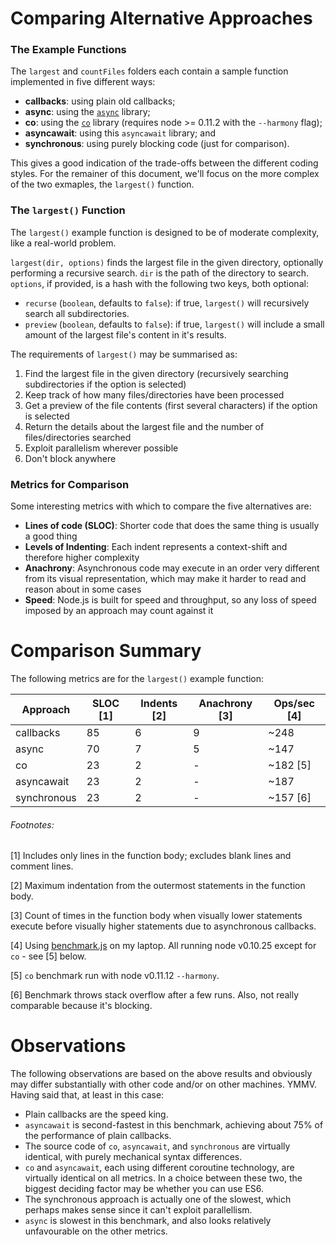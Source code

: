 # Comparing Alternative Approaches



### The Example Functions
The `largest` and `countFiles` folders each contain a sample function implemented in five different ways:
* **callbacks**: using plain old callbacks;
* **async**: using the [`async`](https://github.com/caolan/async) library;
* **co**: using the [`co`](https://github.com/visionmedia/co) library (requires node >= 0.11.2 with the `--harmony` flag);
* **asyncawait**: using this `asyncawait` library; and
* **synchronous**: using purely blocking code (just for comparison).

This gives a good indication of the trade-offs between the different coding styles. For the remainer of this document, we'll focus on the more complex of the two exmaples, the `largest()` function.



### The `largest()` Function
The `largest()` example function is designed to be of moderate complexity, like a real-world problem.

`largest(dir, options)` finds the largest file in the given directory, optionally performing a recursive search. `dir` is the path of the directory to search. `options`, if provided, is a hash with the following two keys, both optional:

* `recurse` (`boolean`, defaults to `false`): if true, `largest()` will recursively search all subdirectories.
* `preview` (`boolean`, defaults to `false`): if true, `largest()` will include a small amount of the largest file's content in it's results.

The requirements of `largest()` may be summarised as:

1. Find the largest file in the given directory (recursively searching subdirectories if the option is selected)
2. Keep track of how many files/directories have been processed
3. Get a preview of the file contents (first several characters) if the option is selected
4. Return the details about the largest file and the number of files/directories searched
5. Exploit parallelism wherever possible
6. Don't block anywhere



### Metrics for Comparison
Some interesting metrics with which to compare the five alternatives are:

* **Lines of code (SLOC)**: Shorter code that does the same thing is usually a good thing
* **Levels of Indenting**: Each indent represents a context-shift and therefore higher complexity
* **Anachrony**: Asynchronous code may execute in an order very different from its visual representation, which may make it harder to read and reason about in some cases
* **Speed**: Node.js is built for speed and throughput, so any loss of speed imposed by an approach may count against it 


# Comparison Summary
The following metrics are for the `largest()` example function:

| Approach      | SLOC [1] | Indents [2] | Anachrony [3] | Ops/sec [4] |
| ------------- | -------- | ----------- | ------------- | ----------- |
| callbacks     |       85 |           6 |             9 |    ~248     |
| async         |       70 |           7 |             5 |    ~147     |
| co            |       23 |           2 |             - |    ~182 [5] |
| asyncawait    |       23 |           2 |             - |    ~187     |
| synchronous   |       23 |           2 |             - |    ~157 [6] |

###### Footnotes:

[1] Includes only lines in the function body; excludes blank lines and comment lines.

[2] Maximum indentation from the outermost statements in the function body.

[3] Count of times in the function body when visually lower statements execute before visually higher statements due to asynchronous callbacks.

[4] Using [benchmark.js](./benchmark.js) on my laptop. All running node v0.10.25 except for `co` - see [5] below.

[5] `co` benchmark run with node v0.11.12 `--harmony`.

[6] Benchmark throws stack overflow after a few runs. Also, not really comparable because it's blocking.



# Observations
The following observations are based on the above results and obviously may differ substantially with other code and/or on other machines. YMMV. Having said that, at least in this case:

* Plain callbacks are the speed king.
* `asyncawait` is second-fastest in this benchmark, achieving about 75% of the performance of plain callbacks.
* The source code of `co`, `asyncawait`, and `synchronous` are virtually identical, with purely mechanical syntax differences.
* `co` and `asyncawait`, each using different coroutine technology, are virtually identical on all metrics. In a choice between these two, the biggest deciding factor may be whether you can use ES6.
* The synchronous approach is actually one of the slowest, which perhaps makes sense since it can't exploit parallellism.
* `async` is slowest in this benchmark, and also looks relatively unfavourable on the other metrics.
